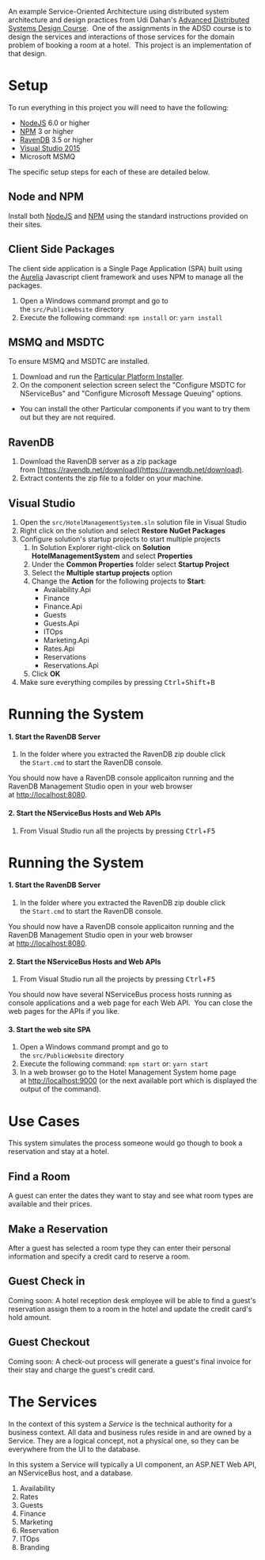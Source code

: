 An example Service-Oriented Architecture using distributed system architecture and design practices from
Udi Dahan's [Advanced Distributed Systems Design Course](https://particular.net/adsd "Advanced Distributed Systems Design Course").  One of the assignments in the ADSD course is to design the services and interactions of those services for the domain problem of booking a room at a hotel.  This project is an implementation of that design.

# Setup

To run everything in this project you will need to have the following:

- [NodeJS](https://nodejs.org "NodeJS") 6.0 or higher
- [NPM](https://www.npmjs.com/ "NPM") 3 or higher
- [RavenDB](https://ravendb.net/download) 3.5 or higher
- [Visual Studio 2015](https://www.visualstudio.com/downloads/ "Visual Studio 2015")
- Microsoft MSMQ

The specific setup steps for each of these are detailed below.

## Node and NPM
Install both [NodeJS](https://nodejs.org "NodeJS") and [NPM](https://www.npmjs.com/ "NPM") using the standard instructions provided on their sites. 

## Client Side Packages
The client side application is a Single Page Application (SPA) built using the [Aurelia](http://aurelia.io/) Javascript client framework and uses NPM to manage all the packages.

1. Open a Windows command prompt and go to the `src/PublicWebsite` directory
1. Execute the following command: `npm install` or: `yarn install`

## MSMQ and MSDTC
To ensure MSMQ and MSDTC are installed.

1. Download and run the [Particular Platform Installer](https://particular.net/start-platform-download).
1. On the component selection screen select the "Configure MSDTC for NServiceBus" and "Configure Microsoft Message Queuing" options.
  - You can install the other Particular components if you want to try them out but they are not required.

## RavenDB

1. Download the RavenDB server as a zip package from [https://ravendb.net/download](https://ravendb.net/download).
1. Extract contents the zip file to a folder on your machine.

## Visual Studio

1. Open the `src/HotelManagementSystem.sln` solution file in Visual Studio
2. Right click on the solution and select **Restore NuGet Packages**
3. Configure solution's startup projects to start multiple projects
    1. In Solution Explorer right-click on **Solution HotelManagementSystem** and select **Properties**
    2. Under the **Common Properties** folder select **Startup Project**
    3. Select the **Multiple startup projects** option
    4. Change the **Action** for the following projects to **Start**:
       - Availability.Api
       - Finance
       - Finance.Api
       - Guests
       - Guests.Api
       - ITOps
       - Marketing.Api
       - Rates.Api
       - Reservations
       - Reservations.Api
    5. Click **OK**
4. Make sure everything compiles by pressing <kbd>Ctrl</kbd>+<kbd>Shift</kbd>+<kbd>B</kbd>

# Running the System

#### 1. Start the RavenDB Server

1. In the folder where you extracted the RavenDB zip double click the `Start.cmd` to start the RavenDB console.

You should now have a RavenDB console applicaiton running and the RavenDB Management Studio open in your web browser at [http://localhost:8080](http://localhost:8080).

#### 2. Start the NServiceBus Hosts and Web APIs

1. From Visual Studio run all the projects by pressing <kbd>Ctrl</kbd>+<kbd>F5</kbd>

# Running the System

#### 1. Start the RavenDB Server

1. In the folder where you extracted the RavenDB zip double click the `Start.cmd` to start the RavenDB console.

You should now have a RavenDB console applicaiton running and the RavenDB Management Studio open in your web browser at [http://localhost:8080](http://localhost:8080).

#### 2. Start the NServiceBus Hosts and Web APIs

1. From Visual Studio run all the projects by pressing <kbd>Ctrl</kbd>+<kbd>F5</kbd>

You should now have several NServiceBus process hosts running as console applications and a web page for each Web API.  You can close the web pages for the APIs if you like.


#### 3. Start the web site SPA

1. Open a Windows command prompt and go to the `src/PublicWebsite` directory
1. Execute the following command: `npm start` or: `yarn start`
1. In a web browser go to the Hotel Management System home page at [http://localhost:9000](http://localhost:9000 "http://localhost:9000") (or the next available port which is displayed the output of the command).

# Use Cases
This system simulates the process someone would go though to book a reservation and stay at a hotel.

## Find a Room
A guest can enter the dates they want to stay and see what room types are available and their prices.

## Make a Reservation
After a guest has selected a room type they can enter their personal information and specify a credit card to reserve a room.

## Guest Check in
Coming soon:  A hotel reception desk employee will be able to find a guest's reservation assign them to a room in the hotel and update the credit card's hold amount.

## Guest Checkout
Coming soon:  A check-out process will generate a guest's final invoice for their stay and charge the guest's credit card.

# The Services
In the context of this system a *Service* is the technical authority for a business context.  All data and business rules reside in and are owned by a Service.  They are a logical concept, not a physical one, so they can be everywhere from the UI to the database.  

In this system a Service will typically a UI component, an ASP.NET Web API, an NServiceBus host, and a database.

1. Availability
2. Rates
3. Guests
4. Finance
5. Marketing
6. Reservation
7. ITOps
8. Branding
